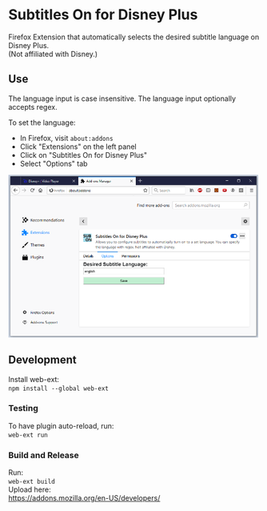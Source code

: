 # Subtitles On for Disney Plus

Firefox Extension that automatically selects the desired subtitle language on Disney Plus.  
(Not affiliated with Disney.)

## Use
The language input is case insensitive.  The language input optionally accepts regex.  

To set the language:
* In Firefox, visit `about:addons`
* Click "Extensions" on the left panel
* Click on "Subtitles On for Disney Plus"
* Select "Options" tab

<img src="DOC/options.png" alt="Options Screenshot" width=500>

## Development

Install web-ext:  
`npm install --global web-ext`

### Testing

To have plugin auto-reload, run:  
`web-ext run`  

### Build and Release

Run:  
`web-ext build`  
Upload here:  
https://addons.mozilla.org/en-US/developers/